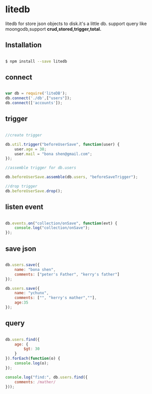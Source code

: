 # litedb

litedb for store json objects  to disk.it's a little db.
support query like moongodb,support **crud,stored,trigger,total.** 

## Installation
```bash

$ npm install --save litedb

```


## connect
```javascript

var db = require('liteDB');
db.connect('./db',["users"]);
db.connect(['accounts']);


```
## trigger

```javascript

//create trigger

db.util.trigger("beforeUserSave", function(user) {
    user.age = 38;
    user.mail = "bona shen@gmail.com";
});

//assemble trigger for db.users

db.beforeUserSave.assemble(db.users, "beforeSaveTrigger");

//drop trigger
db.beforeUserSave.drop();

```

## listen event

```javascript

db.events.on("collection/onSave", function(evt) {
    console.log("collection/onSave");
});

```

## save json

```javascript

db.users.save({
    name: "bona shen",
    comments: ["peter's Father", "kerry's father"]
});

db.users.save({
    name: "ychunx",
    comments: ["", "kerry's mather",""],
    age:35
});

```
## query
```javascript

db.users.find({
    age: {
        $gt: 30
    }
}).forEach(function(o) {
    console.log(o);
});

console.log("find:", db.users.find({
    comments: /mather/
}));

```
